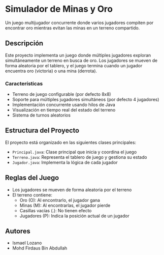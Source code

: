# Simulador de Minas y Oro

Un juego multijugador concurrente donde varios jugadores compiten por encontrar oro mientras evitan las minas en un terreno compartido.

## Descripción

Este proyecto implementa un juego donde múltiples jugadores exploran simultáneamente un terreno en busca de oro. Los jugadores se mueven de forma aleatoria por el tablero, y el juego termina cuando un jugador encuentra oro (victoria) o una mina (derrota).

### Características

- Terreno de juego configurable (por defecto 8x8)
- Soporte para múltiples jugadores simultáneos (por defecto 4 jugadores)
- Implementación concurrente usando hilos de Java
- Visualización en tiempo real del estado del terreno
- Sistema de turnos aleatorios

## Estructura del Proyecto

El proyecto está organizado en las siguientes clases principales:

- `Principal.java`: Clase principal que inicia y coordina el juego
- `Terreno.java`: Representa el tablero de juego y gestiona su estado
- `Jugador.java`: Implementa la lógica de cada jugador

## Reglas del Juego

- Los jugadores se mueven de forma aleatoria por el terreno
- El terreno contiene:
  - Oro (O): Al encontrarlo, el jugador gana
  - Minas (M): Al encontrarlas, el jugador pierde
  - Casillas vacías (.): No tienen efecto
  - Jugadores (P): Indica la posición actual de un jugador

## Autores

- Ismael Lozano
- Mohd Firdaus Bin Abdullah

